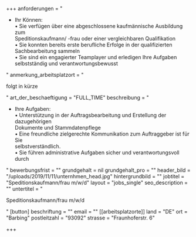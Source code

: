 +++
anforderungen = "<ul><li><p>Ihr Können:<br>• Sie verfügen über eine abgeschlossene kaufmännische Ausbildung zum<br>Speditionskaufmann/ -frau oder einer vergleichbaren Qualifikation<br>• Sie konnten bereits erste berufliche Erfolge in der qualifizierten Sachbearbeitung sammeln<br>• Sie sind ein engagierter Teamplayer und erledigen Ihre Aufgaben selbstständig und verantwortungsbewusst</p></li></ul>"
anmerkung_arbeitsplatzort = "<p>folgt in kürze</p>"
art_der_beschaeftigung = "FULL_TIME"
beschreibung = "<ul><li><p>Ihre Aufgaben:<br>• Unterstützung in der Auftragsbearbeitung und Erstellung der dazugehörigen<br>Dokumente und Stammdatenpflege<br>• Eine freundliche zielgerechte Kommunikation zum Auftraggeber ist für Sie<br>selbstverständlich.<br>• Sie führen administrative Aufgaben sicher und verantwortungsvoll durch</p></li></ul>"
bewerbungsfrist = ""
grundgehalt = nil
grundgehalt_pro = ""
header_bild = "/uploads/2019/11/11/unternhmen_head.jpg"
hintergrundbild = ""
jobtitel = "Speditionskaufmann/frau m/w/d"
layout = "jobs_single"
seo_description = ""
untertitel = "<p>Speditionskaufmann/frau m/w/d</p>"
[button]
beschriftung = ""
email = ""
[[arbeitsplatzorte]]
land = "DE"
ort = "Barbing"
postleitzahl = "93092"
strasse = "Fraunhoferstr. 6"

+++
